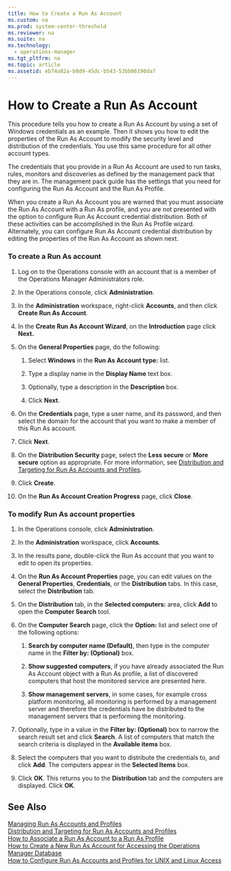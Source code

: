 ```yaml
---
title: How to Create a Run As Account
ms.custom: na
ms.prod: system-center-threshold
ms.reviewer: na
ms.suite: na
ms.technology: 
  - operations-manager
ms.tgt_pltfrm: na
ms.topic: article
ms.assetid: eb74a82a-b0d9-45dc-b543-53bb06190da7
---
```

# How to Create a Run As Account
This procedure tells you how to create a Run As Account by using a set of Windows credentials as an example. Then it shows you how to edit the properties of the Run As Account to modify the security level and distribution of the credentials.  You use this same procedure for all other account types.  
  
The credentials that you provide in a Run As Account are used to run tasks, rules, monitors and discoveries as defined by the management pack that they are in. The management pack guide has the settings that you need for configuring the Run As Account and the Run As Profile.  
  
When you create a Run As Account you are warned that you must associate the Run As Account with a Run As profile, and you are not presented with the option to configure Run As Account credential distribution. Both of these activities can be accomplished in the Run As Profile wizard. Alternately, you can configure Run As Account credential distribution by editing the properties of the Run As Account as shown next.  
  
### To create a Run As account  
  
1.  Log on to the Operations console with an account that is a member of the Operations Manager Administrators role.  
  
2.  In the Operations console, click **Administration**.  
  
3.  In the **Administration** workspace, right\-click **Accounts**, and then click **Create Run As Account**.  
  
4.  In the **Create Run As Account Wizard**, on the **Introduction** page click **Next.**  
  
5.  On the **General Properties** page, do the following:  
  
    1.  Select **Windows** in the **Run As Account type:** list.  
  
    2.  Type a display name in the **Display Name** text box.  
  
    3.  Optionally, type a description in the **Description** box.  
  
    4.  Click **Next**.  
  
6.  On the **Credentials** page, type a user name, and its password, and then select the domain for the account that you want to make a member of this Run As account.  
  
7.  Click **Next**.  
  
8.  On the **Distribution Security** page, select the **Less secure** or **More secure** option as appropriate. For more information, see [Distribution and Targeting for Run As Accounts and Profiles](../../om/manage/Distribution-and-Targeting-for-Run-As-Accounts-and-Profiles.md).  
  
9. Click **Create**.  
  
10. On the **Run As Account Creation Progress** page, click **Close**.  
  
### To modify Run As account properties  
  
1.  In the Operations console, click **Administration**.  
  
2.  In the **Administration** workspace, click **Accounts**.  
  
3.  In the results pane, double\-click the Run As account that you want to edit to open its properties.  
  
4.  On the **Run As Account Properties** page, you can edit values on the **General Properties**, **Credentials**, or the **Distribution** tabs. In this case, select the **Distribution** tab.  
  
5.  On the **Distribution** tab, in the **Selected computers:** area, click **Add** to open the **Computer Search** tool.  
  
6.  On the **Computer Search** page, click the **Option:** list and select one of the following options:  
  
    1.  **Search by computer name \(Default\)**, then type in the computer name in the **Filter by: \(Optional\)** box.  
  
    2.  **Show suggested computers**, if you have already associated the Run As Account object with a Run As profile, a list of discovered computers that host the monitored service are presented here.  
  
    3.  **Show management servers**, in some cases, for example cross platform monitoring, all monitoring is performed by a management server and therefore the credentials have be distributed to the management servers that is performing the monitoring.  
  
7.  Optionally, type in a value in the **Filter by: \(Optional\)** box to narrow the search result set and click **Search**. A list of computers that match the search criteria is displayed in the **Available items** box.  
  
8.  Select the computers that you want to distribute the credentials to, and click **Add**. The computers appear in the **Selected Items** box.  
  
9. Click **OK**. This returns you to the **Distribution** tab and the computers are displayed. Click **OK**.  
  
## See Also  
[Managing Run As Accounts and Profiles](../../om/manage/Managing-Run-As-Accounts-and-Profiles.md)  
[Distribution and Targeting for Run As Accounts and Profiles](../../om/manage/Distribution-and-Targeting-for-Run-As-Accounts-and-Profiles.md)  
[How to Associate a Run As Account to a Run As Profile](../../om/manage/How-to-Associate-a-Run-As-Account-to-a-Run-As-Profile.md)  
[How to Create a New Run As Account for Accessing the Operations Manager Database](../../om/manage/How-to-Create-a-New-Run-As-Account-for-Accessing-the-Operations-Manager-Database.md)  
[How to Configure Run As Accounts and Profiles for UNIX and Linux Access](../../om/manage/How-to-Configure-Run-As-Accounts-and-Profiles-for-UNIX-and-Linux-Access.md)  
  
